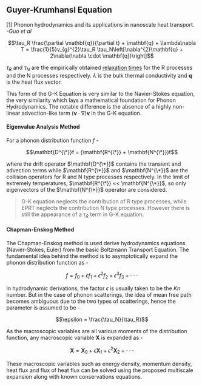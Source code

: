 ## Guyer-Krumhansl Equation

[1] Phonon hydrodynamics and its applications in nanoscale heat transport. *-Guo et al*

$$\tau_R \frac{\partial \mathbf{q}}{\partial t} + \mathbf{q} + \lambda\nabla T = \frac{1}{5}v_{g}^{2}\tau_R \tau_N\left[\nabla^{2}\mathbf{q} + 2\nabla(\nabla \cdot \mathbf{q})\right]$$


$\tau_R$ and $\tau_N$ are the empirically obtained [relaxation times](Phonon%20Scattering%20Mechanisms.md) for the R processes and the N processes respectively.
$\lambda$ is the bulk thermal conductivity and $\mathbf{q}$ is the heat flux vector.

This form of the G-K Equation is very similar to the Navier-Stokes equation, the very similarity which lays a mathematical foundation for Phonon Hydrodynamics. The notable difference is the absence of a highly non-linear advection-like term $\left(\mathbf{v}\cdot\nabla\right)\mathbf{v}$ in the G-K equation.

#### Eigenvalue Analysis Method
For a phonon distribution function $f$ -

$$\mathbf{D^{\*}}f = (\mathbf{R^{\*}} + \mathbf{N^{\*}})f$$


where the drift operator $\mathbf{D^{\*}}$ contains the transient and advection terms while $\mathbf{R^{\*}}$ and $\mathbf{N^{\*}}$ are the collision operators for R and N type processes respectively.
In the limit of extremely temperatures, $\mathbf{R^{\*}} << \mathbf{N^{\*}}$, so only eigenvectors of the $\mathbf{N^{\*}}$ operator are considered.

> G-K equation neglects the contribution of R type processes, while EPRT neglects the contribution N type processes. However there is still the appearance of a $\tau_R$ term in G-K equation.

#### Chapman-Enskog Method
The Chapman-Enskog method is used derive hydrodynamics equations (Navier-Stokes, Euler) from the basic Boltzmann Transport Equation. The fundamental idea behind the method is to asymptotically expand the phonon distribution function as -


$$f = f_0 + \epsilon f_1 + \epsilon^{2}f_2 + \epsilon^3 f_3 + \cdot \cdot \cdot$$


In hydrodynamic derivations, the factor $\epsilon$ is usually taken to be the *Kn* number. But in the case of phonon scatterings, the idea of mean free path becomes ambiguous due to the two types of scatterings, hence the parameter is assumed to be -


$$\epsilon = \frac{\tau_N}{\tau_R}$$


As the macroscopic variables are all various moments of the distribution function, any macroscopic variable $\mathbf{X}$ is expanded as -


$$\mathbf{X} = \mathbf{X}_{0} + \epsilon \mathbf{X}_1 + \epsilon^2 \mathbf{X}_2 + \cdot \cdot \cdot$$

These macroscopic variables such as energy density, momentum density, heat flux and flux of heat flux can be solved using the proposed multiscale expansion along with known conservations equations.
